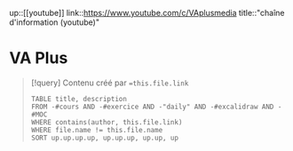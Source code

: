 up::[[youtube]]
link::https://www.youtube.com/c/VAplusmedia
title::"chaîne d'information (youtube)"
# VA Plus

> [!query] Contenu créé par `=this.file.link`
> ```dataview
> TABLE title, description
> FROM -#cours AND -#exercice AND -"daily" AND -#excalidraw AND -#MOC
> WHERE contains(author, this.file.link)
> WHERE file.name != this.file.name
> SORT up.up.up.up, up.up.up, up.up, up
> ```

